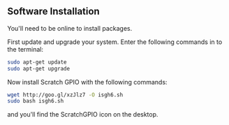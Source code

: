 ## Software Installation

You'll need to be online to install packages.

First update and upgrade your system. Enter the following commands in to the terminal:

```bash
sudo apt-get update
sudo apt-get upgrade
```

Now install Scratch GPIO with the following commands:

```bash
wget http://goo.gl/xzJlz7 -O isgh6.sh
sudo bash isgh6.sh
```

and you'll find the ScratchGPIO icon on the desktop.
